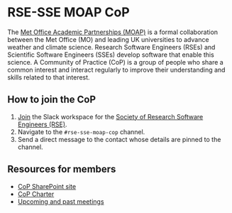 # RSE-SSE MOAP CoP

The [Met Office Academic Partnerships (MOAP)](https://www.metoffice.gov.uk/research/approach/collaboration/met-office-academic-partnerships)
is a formal collaboration between the Met Office (MO) and leading UK
universities to advance weather and climate science.
Research Software Engineers (RSEs) and Scientific Software Engineers (SSEs)
develop software that enable this science.
A Community of Practice (CoP) is a group of people who share a common interest
and interact regularly to improve their understanding and skills related to that
interest.

## How to join the CoP

1. [Join](https://join.slack.com/t/ukrse/signup) the Slack workspace for the
   [Society of Research Software Engineers (RSE)](https://society-rse.org/).
2. Navigate to the ``#rse-sse-moap-cop`` channel.
3. Send a direct message to the contact whose details are pinned to the channel.

## Resources for members

* [CoP SharePoint site](https://metoffice.sharepoint.com/sites/RSE-SSEMOAPCoPExt/SitePages/Home.aspx)
* [CoP Charter](https://metoffice.sharepoint.com/sites/RSE-SSEMOAPCoPExt/External%20Documents/RSE-SSE%20MOAP%20CoP%20Charter.docx?web=1)
* [Upcoming and past meetings](https://metoffice.sharepoint.com/sites/RSE-SSEMOAPCoPExt/SitePages/Meetings.aspx)
